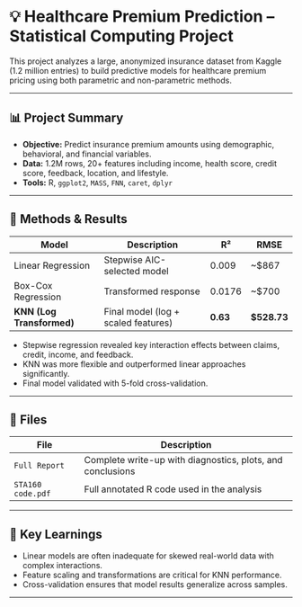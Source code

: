 # 💡 Healthcare Premium Prediction – Statistical Computing Project

This project analyzes a large, anonymized insurance dataset from Kaggle (1.2 million entries) to build predictive models for healthcare premium pricing using both parametric and non-parametric methods.

---

## 📊 Project Summary

- **Objective:** Predict insurance premium amounts using demographic, behavioral, and financial variables.
- **Data:** 1.2M rows, 20+ features including income, health score, credit score, feedback, location, and lifestyle.
- **Tools:** R, `ggplot2`, `MASS`, `FNN`, `caret`, `dplyr`

---

## 🔬 Methods & Results

| Model | Description | R² | RMSE |
|-------|-------------|----|------|
| Linear Regression | Stepwise AIC-selected model | 0.009 | ~$867 |
| Box-Cox Regression | Transformed response | 0.0176 | ~$700 |
| **KNN (Log Transformed)** | Final model (log + scaled features) | **0.63** | **$528.73** |

- Stepwise regression revealed key interaction effects between claims, credit, income, and feedback.
- KNN was more flexible and outperformed linear approaches significantly.
- Final model validated with 5-fold cross-validation.

---

## 📁 Files

| File | Description |
|------|-------------|
| `Full Report` | Complete write-up with diagnostics, plots, and conclusions |
| `STA160 code.pdf` | Full annotated R code used in the analysis |
---

## 📌 Key Learnings

- Linear models are often inadequate for skewed real-world data with complex interactions.
- Feature scaling and transformations are critical for KNN performance.
- Cross-validation ensures that model results generalize across samples.

---
